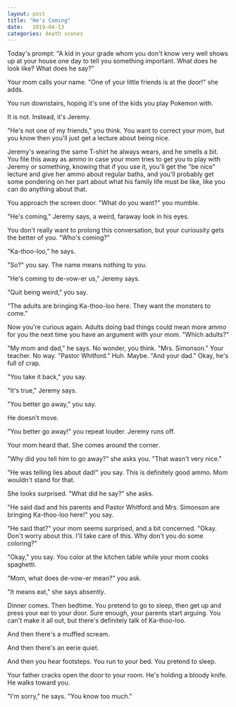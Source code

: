 ```yaml
---
layout: post
title: "He's Coming"
date:   2019-04-13
categories: death scenes
---
```

Today's prompt: "A kid in your grade whom you don't know very well shows up at your house one day to tell you something important. What does he look like? What does he say?"

Your mom calls your name. "One of your little friends is at the door!" she adds.

You run downstairs, hoping it's one of the kids you play Pokemon with.

It is not. Instead, it's Jeremy.

"He's not one of my friends," you think. You want to correct your mom, but you know then you'll just get a lecture about being nice.

Jeremy's wearing the same T-shirt he always wears, and he smells a bit. You file this away as ammo in case your mom tries to get you to play with Jeremy or something, knowing that if you use it, you'll get the "be nice" lecture and give her ammo about regular baths, and you'll probably get some pondering on her part about what his family life must be like, like you can do anything about that.

You approach the screen door. "What do you want?" you mumble.

"He's coming," Jeremy says, a weird, faraway look in his eyes.

You don't really want to prolong this conversation, but your curiousity gets the better of you. "Who's coming?"

"Ka-thoo-loo," he says.

"So?" you say. The name means nothing to you.

"He's coming to de-vow-er us," Jeremy says.

"Quit being weird," you say.

"The adults are bringing Ka-thoo-loo here. They want the monsters to come."

Now you're curious again. Adults doing bad things could mean more ammo for you the next time you have an argument with your mom. "Which adults?"

"My mom and dad," he says. No wonder, you think. "Mrs. Simonson." Your teacher. No way. "Pastor Whitford." Huh. Maybe. "And your dad." Okay, he's full of crap.

"You take it back," you say.

"It's true," Jeremy says.

"You better go away," you say.

He doesn't move.

"You better go away!" you repeat louder. Jeremy runs off.

Your mom heard that. She comes around the corner.

"Why did you tell him to go away?" she asks you. "That wasn't very nice."

"He was telling lies about dad!" you say. This is definitely good ammo. Mom wouldn't stand for that.

She looks surprised. "What did he say?" she asks.

"He said dad and his parents and Pastor Whitford and Mrs. Simonson are bringing Ka-thoo-loo here!" you say.

"He said that?" your mom seems surprised, and a bit concerned. "Okay. Don't worry about this. I'll take care of this. Why don't you do some coloring?"

"Okay," you say. You color at the kitchen table while your mom cooks spaghetti.

"Mom, what does de-vow-er mean?" you ask.

"It means eat," she says absently.

Dinner comes. Then bedtime. You pretend to go to sleep, then get up and press your ear to your door. Sure enough, your parents start arguing. You can't make it all out, but there's definitely talk of Ka-thoo-loo.

And then there's a muffled scream.

And then there's an eerie quiet.

And then you hear footsteps. You run to your bed. You pretend to sleep. 

Your father cracks open the door to your room. He's holding a bloody knife. He walks toward you.

"I'm sorry," he says. "You know too much."

